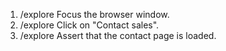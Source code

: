 1. /explore Focus the browser window.
2. /explore Click on "Contact sales".
3. /explore Assert that the contact page is loaded.